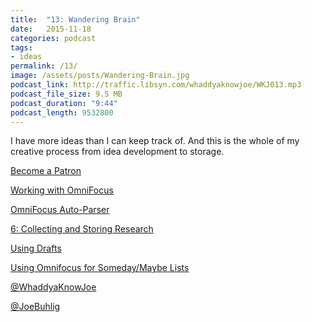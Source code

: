 ```yaml
---
title:  "13: Wandering Brain"
date:   2015-11-18
categories: podcast
tags:
- ideas
permalink: /13/
image: /assets/posts/Wandering-Brain.jpg
podcast_link: http://traffic.libsyn.com/whaddyaknowjoe/WKJ013.mp3
podcast_file_size: 9.5 MB
podcast_duration: "9:44"
podcast_length: 9532800
---
```


I have more ideas than I can keep track of. And this is the whole of my creative process from idea development to storage.
<!--more-->

[Become a Patron](http://joebuhlig.com/patron/)

[Working with OmniFocus](https://tools.joebuhlig.com/working-with-omnifocus/)

[OmniFocus Auto-Parser](http://joebuhlig.com/omnifocus-auto-parser/)

[6: Collecting and Storing Research](http://joebuhlig.com/6/)

[Using Drafts](http://joebuhlig.com/using-drafts/)

[Using Omnifocus for Someday/Maybe Lists](http://joebuhlig.com/using-omnifocus-for-somedaymaybe-lists/)

[@WhaddyaKnowJoe](https://twitter.com/whaddyaknowjoe)

[@JoeBuhlig](https://twitter.com/JoeBuhlig)